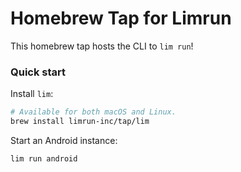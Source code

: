 # Homebrew Tap for Limrun

This homebrew tap hosts the CLI to `lim run`!

### Quick start

Install `lim`:

```bash
# Available for both macOS and Linux.
brew install limrun-inc/tap/lim
```

Start an Android instance:

```bash
lim run android
```
